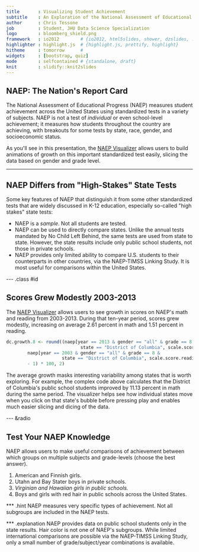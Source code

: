 ```yaml
---
title       : Visualizing Student Achievement
subtitle    : An Exploration of the National Assessment of Educational Progress
author      : Chris Tessone
job         : Student, JHU Data Science Specialization
logo        : bloomberg_shield.png
framework   : io2012        # {io2012, html5slides, shower, dzslides, ...}
highlighter : highlight.js  # {highlight.js, prettify, highlight}
hitheme     : tomorrow      # 
widgets     : [bootstrap, quiz]
mode        : selfcontained # {standalone, draft}
knit        : slidify::knit2slides
---
```


## NAEP: The Nation's Report Card

The National Assessment of Educational Progress (NAEP) measures student
achievement across the United States using standardized tests in a variety of
subjects. NAEP is not a test of *individual* or even school-level achievement;
it measures how students throughout the country are achieving, with breakouts
for some tests by state, race, gender, and socioeconomic status.

As you'll see in this presentation, the [NAEP Visualizer](http://skitalets.shinyapps.io/naep/)
allows users to build animations of growth on this important standardized
test easily, slicing the data based on gender and grade level.

---

## NAEP Differs from "High-Stakes" State Tests

Some key features of NAEP that distinguish it from some other standardized
tests that are widely discussed in K-12 education, especially so-called
"high stakes" state tests:

- NAEP is a *sample*. Not all students are tested.
- NAEP can be used to directly compare states. Unlike the annual tests mandated
by No Child Left Behind, the same tests are used from state to state. However,
the state results include only public school students, not those in private
schools.
- NAEP provides only limited ability to compare U.S. students to their
counterparts in other countries, via the NAEP-TIMSS Linking Study. It is most
useful for comparisons within the United States.

--- .class #id 

## Scores Grew Modestly 2003-2013



The [NAEP Visualizer](http://skitalets.shinyapps.io/naep/) allows users to
see growth in scores on NAEP's math and reading from 2003-2013. During that
ten-year period, scores grew modestly, increasing on average 2.61
percent in math and 1.51 percent in reading.


```r
dc.growth.8 <- round((naep[year == 2013 & gender == "all" & grade == 8 &
                            state == "District of Columbia", scale.score.math] /
        naep[year == 2003 & gender == "all" & grade == 8 &
                     state == "District of Columbia", scale.score.reading]
        - 1) * 100, 2)
```

The average growth masks interesting variability among states that is worth
exploring. For example, the complex code above calculates that the District of
Columbia's public school students improved by 11.13 percent in math
during the same period. The visualizer helps see how individual states move when
you click on that state's bubble before pressing play and enables much easier
slicing and dicing of the data.

--- &radio

## Test Your NAEP Knowledge

NAEP allows users to make useful comparisons of achievement between which
groups on multiple subjects and grade-levels (choose the best answer).

1. American and Finnish girls.
2. Utahn and Bay Stater boys in private schools.
3. _Virginian and Hawaiian girls in public schools._
4. Boys and girls with red hair in public schools across the United States.

*** .hint
NAEP measures very specific types of achievement. Not all subgroups are included
in the NAEP tests.

*** .explanation
NAEP provides data on public school students only in the state results. Hair
color is not one of NAEP's subgroups. While limited international comparisons
are possible via the NAEP-TIMSS Linking Study, only a small number of
grade/subject/year combinations is available.
